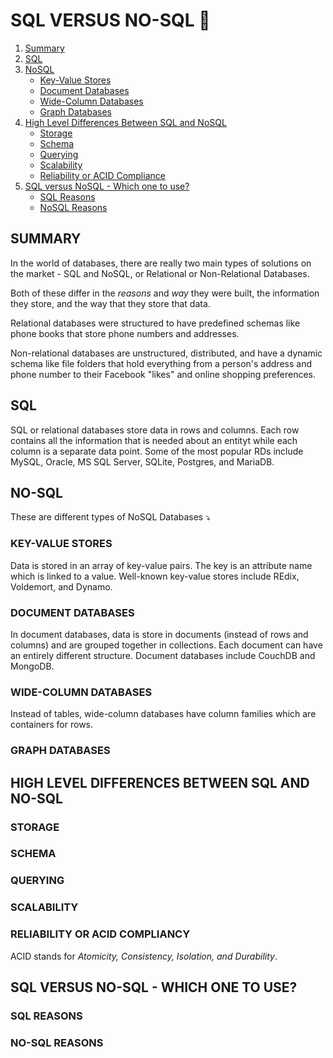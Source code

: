 # SQL VERSUS NO-SQL 💽

1. [Summary](#summary)
2. [SQL](#sql)
3. [NoSQL](#nosql)
   - [Key-Value Stores](#key-value-stores)
   - [Document Databases](#document-databases)
   - [Wide-Column Databases](#wide-column-databases)
   - [Graph Databases](#graph-databases)
4. [High Level Differences Between SQL and NoSQL](#high-level-differences-between-sql-and-no-sql)
   - [Storage](#storage)
   - [Schema](#schema)
   - [Querying](#querying)
   - [Scalability](#scalability)
   - [Reliability or ACID Compliance](#reliability-or-acid-compliance)
5. [SQL versus NoSQL - Which one to use?](#sql-versus-no-sql-which-one-to-use)
   - [SQL Reasons](#sql-reasons)
   - [NoSQL Reasons](#no-sql-reasons)

## SUMMARY

In the world of databases, there are really two main types of solutions on the market - SQL and NoSQL, or Relational or Non-Relational Databases.

Both of these differ in the _reasons_ and _way_ they were built, the information they store, and the way that they store that data.

Relational databases were structured to have predefined schemas like phone books that store phone numbers and addresses.

Non-relational databases are unstructured, distributed, and have a dynamic schema like file folders that hold everything from a person's address and phone number to their Facebook "likes" and online shopping preferences.

## SQL

SQL or relational databases store data in rows and columns. Each row contains all the information that is needed about an entityt while each column is a separate data point. Some of the most popular RDs include MySQL, Oracle, MS SQL Server, SQLite, Postgres, and MariaDB.

## NO-SQL

These are different types of NoSQL Databases ⤵️

### KEY-VALUE STORES

Data is stored in an array of key-value pairs. The key is an attribute name which is linked to a value. Well-known key-value stores include REdix, Voldemort, and Dynamo.

### DOCUMENT DATABASES

In document databases, data is store in documents (instead of rows and columns) and are grouped together in collections. Each document can have an entirely different structure. Document databases include CouchDB and MongoDB.

### WIDE-COLUMN DATABASES

Instead of tables, wide-column databases have column families which are containers for rows.

### GRAPH DATABASES

## HIGH LEVEL DIFFERENCES BETWEEN SQL AND NO-SQL

### STORAGE

### SCHEMA

### QUERYING

### SCALABILITY

### RELIABILITY OR ACID COMPLIANCY

ACID stands for _Atomicity, Consistency, Isolation, and Durability_.

## SQL VERSUS NO-SQL - WHICH ONE TO USE?

### SQL REASONS

### NO-SQL REASONS
